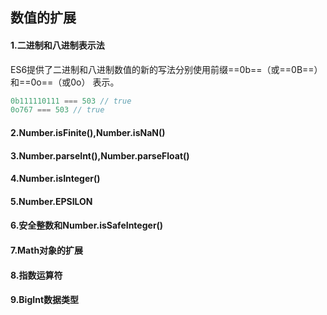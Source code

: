 ## 数值的扩展

#### 1.二进制和八进制表示法

ES6提供了二进制和八进制数值的新的写法分别使用前缀==0b==（或==0B==）和==0o==（或0o） 表示。

~~~~js
0b111110111 === 503 // true
0o767 === 503 // true
~~~~



#### 2.Number.isFinite(),Number.isNaN()

#### 3.Number.parseInt(),Number.parseFloat()

#### 4.Number.isInteger()

#### 5.Number.EPSILON

#### 6.安全整数和Number.isSafeInteger()

#### 7.Math对象的扩展

#### 8.指数运算符

#### 9.BigInt数据类型

